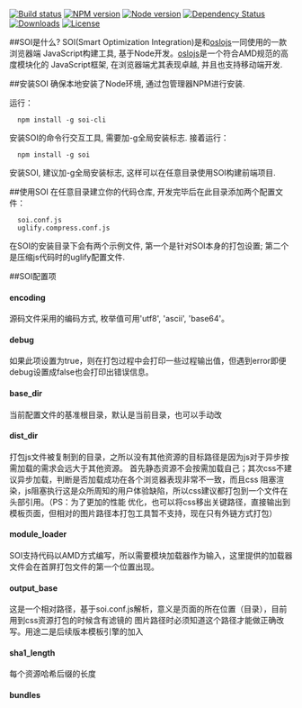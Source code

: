 [![Build status][travis-image]][travis-url]
[![NPM version][npm-image]][npm-url]
[![Node version][node-image]][node-url]
[![Dependency Status][david-image]][david-url]
[![Downloads][downloads-image]][downloads-url]
[![License][license-image]][license-url]


##SOI是什么?
SOI(Smart Optimization Integration)是和[oslojs](https://github.com/Saber-Team/oslojs)一同使用的一款浏览器端
JavaScript构建工具, 基于Node开发。[oslojs](https://github.com/Saber-Team/oslojs)是一个符合AMD规范的高度模块化的
JavaScript框架, 在浏览器端尤其表现卓越, 并且也支持移动端开发.

##安装SOI
确保本地安装了Node环境, 通过包管理器NPM进行安装.

运行：
```
  npm install -g soi-cli
```
安装SOI的命令行交互工具, 需要加-g全局安装标志.
接着运行：
```
  npm install -g soi
```
安装SOI, 建议加-g全局安装标志, 这样可以在任意目录使用SOI构建前端项目.

##使用SOI
在任意目录建立你的代码仓库, 开发完毕后在此目录添加两个配置文件：
```
  soi.conf.js
  uglify.compress.conf.js
```
在SOI的安装目录下会有两个示例文件, 第一个是针对SOI本身的打包设置; 第二个是压缩js代码时的uglify配置文件.

##SOI配置项
#### encoding
源码文件采用的编码方式, 枚举值可用'utf8', 'ascii', 'base64'。

#### debug
如果此项设置为true，则在打包过程中会打印一些过程输出值，但遇到error即便debug设置成false也会打印出错误信息。

#### base_dir
当前配置文件的基准根目录，默认是当前目录，也可以手动改

#### dist_dir
打包js文件被复制到的目录，之所以没有其他资源的目标路径是因为js对于异步按需加载的需求会远大于其他资源。
首先静态资源不会按需加载自己；其次css不建议异步加载，判断是否加载成功在各个浏览器表现非常不一致，而且css
阻塞渲染，js阻塞执行这是众所周知的用户体验缺陷，所以css建议都打包到一个文件在头部引用。（PS：为了更加的性能
优化，也可以将css移出关键路径，直接输出到模板页面，但相对的图片路径本打包工具暂不支持，现在只有外链方式打包）

#### module_loader
SOI支持代码以AMD方式编写，所以需要模块加载器作为输入，这里提供的加载器文件会在首屏打包文件的第一个位置出现。

#### output_base
这是一个相对路径，基于soi.conf.js解析，意义是页面的所在位置（目录），目前用到css资源打包的时候含有滤镜的
图片路径时必须知道这个路径才能做正确改写。用途二是后续版本模板引擎的加入

#### sha1_length
每个资源哈希后缀的长度

#### bundles


[travis-image]: https://img.shields.io/travis/Saber-Team/soi.svg?style=flat-square
[travis-url]: https://travis-ci.org/Saber-Team/soi
[npm-image]: https://img.shields.io/npm/v/soi.svg?style=flat-square
[npm-url]: https://npmjs.org/package/soi
[node-image]: https://img.shields.io/node/v/soi.svg?style-flat-square
[node-url]: https://npmjs.org/package/soi
[david-image]: http://img.shields.io/david/Saber-Team/soi.svg?style=flat-square
[david-url]: https://david-dm.org/Saber-Team/soi
[downloads-image]: http://img.shields.io/npm/dm/soi.svg?style=flat-square
[downloads-url]: https://npmjs.org/package/soi
[license-image]: http://img.shields.io/npm/l/soi.svg?style=flat-square
[license-url]: LICENSE.md